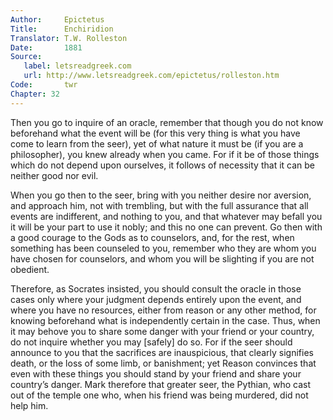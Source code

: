 ```yaml
---
Author:     Epictetus  
Title:      Enchiridion  
Translator: T.W. Rolleston  
Date:       1881  
Source:
   label: letsreadgreek.com
   url: http://www.letsreadgreek.com/epictetus/rolleston.htm
Code:       twr  
Chapter: 32
---
```


Then you go to inquire of an oracle, remember that though you do not know
beforehand what the event will be (for this very thing is what you have come to
learn from the seer), yet of what nature it must be (if you are a philosopher),
you knew already when you came.  For if it be of those things which do not
depend upon ourselves, it follows of necessity that it can be neither good nor
evil.

When you go then to the seer, bring with you neither desire nor aversion, and
approach him, not with trembling, but with the full assurance that all events
are indifferent, and nothing to you, and that whatever may befall you it will
be your part to use it nobly; and this no one can prevent.  Go then with a good
courage to the Gods as to counselors, and, for the rest, when something has
been counseled to you, remember who they are whom you have chosen for
counselors, and whom you will be slighting if you are not obedient.

Therefore, as Socrates insisted, you should consult the oracle in those cases
only where your judgment depends entirely upon the event, and where you have no
resources, either from reason or any other method, for knowing beforehand what
is independently certain in the case. Thus, when it may behove you to share
some danger with your friend or your country, do not inquire whether you may
[safely] do so. For if the seer should announce to you that the sacrifices are
inauspicious, that clearly signifies death, or the loss of some limb, or
banishment; yet Reason convinces that even with these things you should stand
by your friend and share your country’s danger. Mark therefore that greater
seer, the Pythian, who cast out of the temple one who, when his friend was
being murdered, did not help him.


